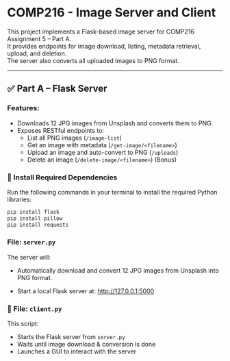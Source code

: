 # COMP216 - Image Server and Client

This project implements a Flask-based image server for COMP216 Assignment 5 – Part A.  
It provides endpoints for image download, listing, metadata retrieval, upload, and deletion.  
The server also converts all uploaded images to PNG format.

---

## ✅ Part A – Flask Server

### Features:
- Downloads 12 JPG images from Unsplash and converts them to PNG.
- Exposes RESTful endpoints to:
  - List all PNG images (`/image-list`)
  - Get an image with metadata (`/get-image/<filename>`)
  - Upload an image and auto-convert to PNG (`/uploads`)
  - Delete an image (`/delete-image/<filename>`) (Bonus)
 
### 🔧 Install Required Dependencies

Run the following commands in your terminal to install the required Python libraries:

```bash
pip install flask
pip install pillow
pip install requests
```

### File: `server.py`

The server will:

- Automatically download and convert 12 JPG images from Unsplash into PNG format.

- Start a local Flask server at: http://127.0.0.1:5000

### 📄 File: `client.py`

This script:
- Starts the Flask server from `server.py`
- Waits until image download & conversion is done
- Launches a GUI to interact with the server
